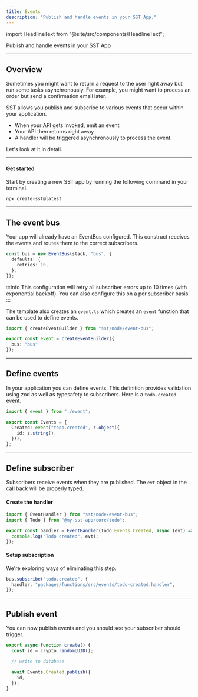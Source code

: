 ```yaml
---
title: Events
description: "Publish and handle events in your SST App."
---
```


import HeadlineText from "@site/src/components/HeadlineText";

<HeadlineText>

Publish and handle events in your SST App

</HeadlineText>

---

## Overview

Sometimes you might want to return a request to the user right away but run some tasks asynchronously. For example, you might want to process an order but send a confirmation email later.

SST allows you publish and subscribe to various events that occur within your application.

- When your API gets invoked, emit an event
- Your API then returns right away
- A handler will be triggered asynchronously to process the event.

Let's look at it in detail.

---

#### Get started

Start by creating a new SST app by running the following command in your terminal.

```bash
npx create-sst@latest
```

---

## The event bus

Your app will already have an EventBus configured. This construct receives the events and routes them to the correct subscribers.

```ts title="stacks/MyStack.ts"
const bus = new EventBus(stack, "bus", {
  defaults: {
    retries: 10,
  },
});
```

:::info
This configuration will retry all subscriber errors up to 10 times (with exponential backoff). You can also configure this on a per subscriber basis.
:::

The template also creates an `event.ts` which creates an `event` function that can be used to define events.

```ts title="/packages/core/src/event.ts"
import { createEventBuilder } from "sst/node/event-bus";

export const event = createEventBuilder({
  bus: "bus"
});
```

---
## Define events

In your application you can define events. This definition provides validation using zod as well as typesafety to subscribers. Here is a `todo.created` event.


```ts title="packages/core/src/todo.ts"
import { event } from "./event";

export const Events = {
  Created: event("todo.created", z.object({
    id: z.string(),
  })),
};
```
---

## Define subscriber

Subscribers receive events when they are published. The `evt` object in the call back will be properly typed.

#### Create the handler

```ts title="packages/functions/src/events/todo-created.ts"
import { EventHandler } from "sst/node/event-bus";
import { Todo } from "@my-sst-app/core/todo";

export const handler = EventHandler(Todo.Events.Created, async (evt) => {
  console.log("Todo created", evt);
});
```

#### Setup subscription
We're exploring ways of eliminating this step.

```ts title="stacks/MyStack.ts"
bus.subscribe("todo.created", {
  handler: "packages/functions/src/events/todo-created.handler",
});
```

---

## Publish event

You can now publish events and you should see your subscriber should trigger.

```ts title="packages/core/src/todo.ts"
export async function create() {
  const id = crypto.randomUUID();

  // write to database

  await Events.Created.publish({
    id,
  });
}
```
